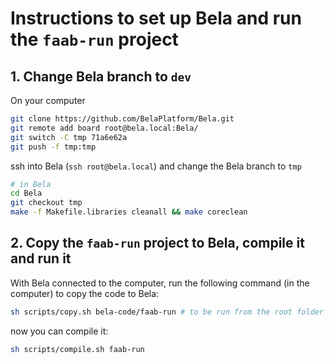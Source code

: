 # Instructions to set up Bela and run the `faab-run` project

## 1. Change Bela branch to `dev`

On your computer

```bash
git clone https://github.com/BelaPlatform/Bela.git
git remote add board root@bela.local:Bela/
git switch -C tmp 71a6e62a
git push -f tmp:tmp
```

ssh into Bela (`ssh root@bela.local`) and change the Bela branch to `tmp`

```bash
# in Bela
cd Bela
git checkout tmp
make -f Makefile.libraries cleanall && make coreclean
```

## 2. Copy the `faab-run` project to Bela, compile it and run it

With Bela connected to the computer, run the following command (in the computer) to copy the code to Bela:

```bash
sh scripts/copy.sh bela-code/faab-run # to be run from the root folder of the project
```

now you can compile it:

```bash
sh scripts/compile.sh faab-run
```
